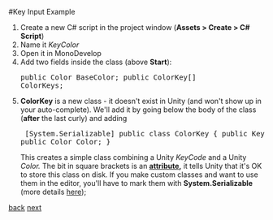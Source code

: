 #Key Input Example

1. Create a new C# script in the project window (**Assets > Create > C# Script**)
2. Name it *KeyColor*
3. Open it in MonoDevelop
4. Add two fields inside the class (above **Start**):<pre>public Color BaseColor;
public ColorKey[] ColorKeys;</pre>
5. **ColorKey** is a new class - it doesn't exist in Unity (and won't show up in your auto-complete). We'll add it by going below the body of the class (**after** the last curly) and adding <pre>
[System.Serializable]
public class ColorKey
{
	public KeyCode Code;
	public Color Color;
}</pre>
This creates a simple class combining a Unity *KeyCode* and a Unity *Color.*  The bit in square brackets is an **[attribute](http://msdn.microsoft.com/en-us/library/z0w1kczw.aspx),** it tells Unity that it's OK to store this class on disk. If you make custom classes and want to use them in the editor, you'll have to mark them with **System.Serializable** (more details [here](http://docs.unity3d.com/Documentation/ScriptReference/Serializable.html));

[back](4-10) [next](4-13)